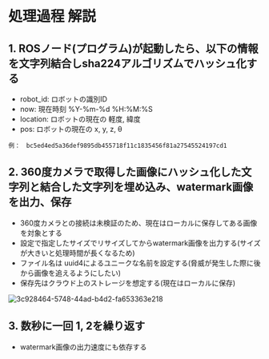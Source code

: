 # 処理過程 解説

## 1. ROSノード(プログラム)が起動したら、以下の情報を文字列結合し**sha224**アルゴリズムでハッシュ化する
* robot_id: ロボットの識別ID
* now: 現在時刻 %Y-%m-%d %H:%M:%S
* location: ロボットの現在の 軽度, 緯度
* pos: ロボットの現在の x, y, z, θ

```
例：　bc5ed4ed5a36def9895db455718f11c1835456f81a27545524197cd1
```


## 2. 360度カメラで取得した画像にハッシュ化した文字列と結合した文字列を埋め込み、watermark画像を出力、保存
* 360度カメラとの接続は未検証のため、現在はローカルに保存してある画像を対象とする
* 設定で指定したサイズでリサイズしてからwatermark画像を出力する(サイズが大きいと処理時間が長くなるため)
* ファイル名は uuid4によるユニークな名前を設定する(脅威が発生した際に後から画像を追えるようにしたい)
* 保存先はクラウド上のストレージを想定する(現在はローカルに保存)

![3c928464-5748-44ad-b4d2-fa653363e218](https://user-images.githubusercontent.com/6661165/84484604-f2382a00-acd5-11ea-9db9-ab77297b79ce.png)

## 3. 数秒に一回 1, 2を繰り返す
* watermark画像の出力速度にも依存する
